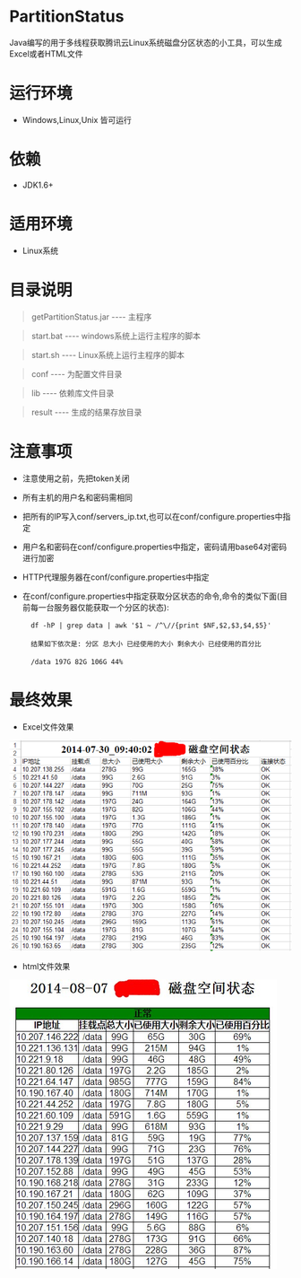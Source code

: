 PartitionStatus
===============

Java编写的用于多线程获取腾讯云Linux系统磁盘分区状态的小工具，可以生成Excel或者HTML文件


运行环境
===============

* Windows,Linux,Unix 皆可运行


依赖
===============

* JDK1.6+


适用环境
===============

* Linux系统


目录说明
===============

> getPartitionStatus.jar  ---- 主程序

> start.bat   ---- windows系统上运行主程序的脚本

> start.sh   ---- Linux系统上运行主程序的脚本

> conf      ---- 为配置文件目录

> lib       ---- 依赖库文件目录

> result    ---- 生成的结果存放目录


注意事项
===============

* 注意使用之前，先把token关闭

* 所有主机的用户名和密码需相同

* 把所有的IP写入conf/servers_ip.txt,也可以在conf/configure.properties中指定

* 用户名和密码在conf/configure.properties中指定，密码请用base64对密码进行加密

* HTTP代理服务器在conf/configure.properties中指定

* 在conf/configure.properties中指定获取分区状态的命令,命令的类似下面(目前每一台服务器仅能获取一个分区的状态):

        df -hP | grep data | awk '$1 ~ /^\//{print $NF,$2,$3,$4,$5}' 
        
        结果如下依次是: 分区 总大小 已经使用的大小 剩余大小 已经使用的百分比
        
        /data 197G 82G 106G 44%


最终效果
===============

* Excel文件效果

![Excel](/demo/excel_demo.png)


* html文件效果

![html](/demo/html_demo.jpg)